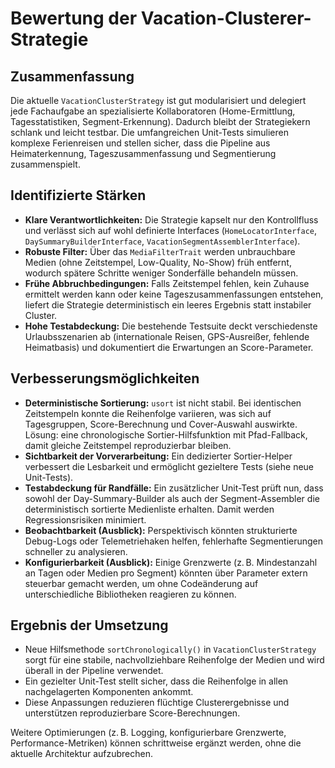 # Bewertung der Vacation-Clusterer-Strategie

## Zusammenfassung
Die aktuelle `VacationClusterStrategy` ist gut modularisiert und delegiert jede Fachaufgabe an spezialisierte Kollaboratoren (Home-Ermittlung, Tagesstatistiken, Segment-Erkennung). Dadurch bleibt der Strategiekern schlank und leicht testbar. Die umfangreichen Unit-Tests simulieren komplexe Ferienreisen und stellen sicher, dass die Pipeline aus Heimaterkennung, Tageszusammenfassung und Segmentierung zusammenspielt.

## Identifizierte Stärken
- **Klare Verantwortlichkeiten:** Die Strategie kapselt nur den Kontrollfluss und verlässt sich auf wohl definierte Interfaces (`HomeLocatorInterface`, `DaySummaryBuilderInterface`, `VacationSegmentAssemblerInterface`).
- **Robuste Filter:** Über das `MediaFilterTrait` werden unbrauchbare Medien (ohne Zeitstempel, Low-Quality, No-Show) früh entfernt, wodurch spätere Schritte weniger Sonderfälle behandeln müssen.
- **Frühe Abbruchbedingungen:** Falls Zeitstempel fehlen, kein Zuhause ermittelt werden kann oder keine Tageszusammenfassungen entstehen, liefert die Strategie deterministisch ein leeres Ergebnis statt instabiler Cluster.
- **Hohe Testabdeckung:** Die bestehende Testsuite deckt verschiedenste Urlaubsszenarien ab (internationale Reisen, GPS-Ausreißer, fehlende Heimatbasis) und dokumentiert die Erwartungen an Score-Parameter.

## Verbesserungsmöglichkeiten
- **Deterministische Sortierung:** `usort` ist nicht stabil. Bei identischen Zeitstempeln konnte die Reihenfolge variieren, was sich auf Tagesgruppen, Score-Berechnung und Cover-Auswahl auswirkte. Lösung: eine chronologische Sortier-Hilfsfunktion mit Pfad-Fallback, damit gleiche Zeitstempel reproduzierbar bleiben.
- **Sichtbarkeit der Vorverarbeitung:** Ein dedizierter Sortier-Helper verbessert die Lesbarkeit und ermöglicht gezieltere Tests (siehe neue Unit-Tests).
- **Testabdeckung für Randfälle:** Ein zusätzlicher Unit-Test prüft nun, dass sowohl der Day-Summary-Builder als auch der Segment-Assembler die deterministisch sortierte Medienliste erhalten. Damit werden Regressionsrisiken minimiert.
- **Beobachtbarkeit (Ausblick):** Perspektivisch könnten strukturierte Debug-Logs oder Telemetriehaken helfen, fehlerhafte Segmentierungen schneller zu analysieren.
- **Konfigurierbarkeit (Ausblick):** Einige Grenzwerte (z. B. Mindestanzahl an Tagen oder Medien pro Segment) könnten über Parameter extern steuerbar gemacht werden, um ohne Codeänderung auf unterschiedliche Bibliotheken reagieren zu können.

## Ergebnis der Umsetzung
- Neue Hilfsmethode `sortChronologically()` in `VacationClusterStrategy` sorgt für eine stabile, nachvollziehbare Reihenfolge der Medien und wird überall in der Pipeline verwendet.
- Ein gezielter Unit-Test stellt sicher, dass die Reihenfolge in allen nachgelagerten Komponenten ankommt.
- Diese Anpassungen reduzieren flüchtige Clusterergebnisse und unterstützen reproduzierbare Score-Berechnungen.

Weitere Optimierungen (z. B. Logging, konfigurierbare Grenzwerte, Performance-Metriken) können schrittweise ergänzt werden, ohne die aktuelle Architektur aufzubrechen.

